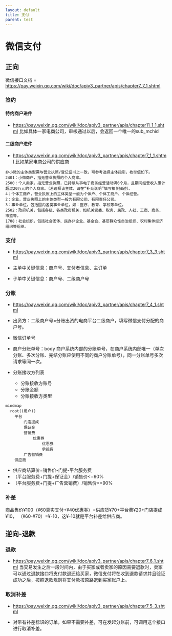 ```yaml
---
layout: default
title: 支付
parent: test
---
```


# 微信支付

## 正向

微信接口文档 = https://pay.weixin.qq.com/wiki/doc/apiv3_partner/apis/chapter7_7_1.shtml

### 签约

#### 特约商户进件

- https://pay.weixin.qq.com/wiki/doc/apiv3_partner/apis/chapter11_1_1.shtml
  比如具体一家电商公司，审核通过以后，会返回一个唯一的sub_mchid

#### 二级商户进件

- https://pay.weixin.qq.com/wiki/doc/apiv3_partner/apis/chapter7_1_1.shtml
  比如某家电商公司的供应商

```text
非小微的主体类型需与营业执照/登记证书上一致，可参考选择主体指引，枚举值如下。
2401：小微商户，指无营业执照的个人商家。
2500：个人卖家，指无营业执照，已持续从事电子商务经营活动满6个月，且期间经营收入累计超过20万元的个人商家。（若选择该主体，请在“补充说明”填写相关描述）。
4：个体工商户，营业执照上的主体类型一般为个体户、个体工商户、个体经营。
2：企业，营业执照上的主体类型一般为有限公司、有限责任公司。
3：事业单位，包括国内各类事业单位，如：医疗、教育、学校等单位。
2502：政府机关，包括各级、各类政府机关，如机关党委、税务、民政、人社、工商、商务、市监等。
1708：社会组织，包括社会团体、民办非企业、基金会、基层群众性自治组织、农村集体经济组织等组织。
```

### 支付

- https://pay.weixin.qq.com/wiki/doc/apiv3_partner/apis/chapter7_3_3.shtml

- 主单中关键信息：商户号、支付者信息、主订单

- 子单中关键信息：商户号、二级商户号

### 分账

- https://pay.weixin.qq.com/wiki/doc/apiv3_partner/apis/chapter7_4_1.shtml

- 出资方：二级商户号=分账出资的电商平台二级商户，填写微信支付分配的商户号。
- 微信订单号
- 商户分账单号：body 商户系统内部的分账单号，在商户系统内部唯一（单次分账、多次分账、完结分账应使用不同的商户分账单号），同一分账单号多次请求等同一次。
- 分账接收方列表
  - 分账接收方账号
  - 分账金额
  - 分账接收方类型


```mermaid
mindmap
  root((用户))
    平台
        门店提成
        保证金
        营销费
            优惠券
                优惠券
                承担费
        广告营销费
    供应商

```
- 供应商结算价=销售价-门提-平台服务费
- （平台服务费+门提+保证金）/销售价<=90%
- （平台服务费+门提+广告营销费）/销售价<=90%

### 补差

商品售价¥100（¥60真实支付+¥40优惠券）=供应货¥70+平台费¥20+门店提成¥10，
（¥60-¥70）=¥-10，这¥-10就是平台补差给供应商。

## 逆向-退款

### 退款

- https://pay.weixin.qq.com/wiki/doc/apiv3_partner/apis/chapter7_6_1.shtml
当交易发生之后一段时间内，由于买家或者卖家的原因需要退款时，卖家可以通过退款接口将支付款退还给买家，微信支付将在收到退款请求并且验证成功之后，按照退款规则将支付款按原路退到买家账户上。



### 取消补差
- https://pay.weixin.qq.com/wiki/doc/apiv3_partner/apis/chapter7_5_3.shtml

- 对带有补差标识的订单，如果不需要补差，可在发起分账前，可调用这个接口进行取消补差。

